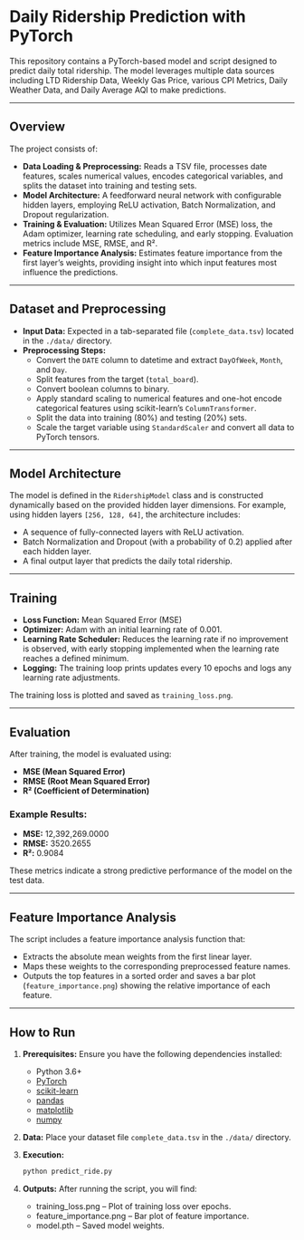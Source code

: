 # Daily Ridership Prediction with PyTorch

This repository contains a PyTorch-based model and script designed to predict daily total ridership. The model leverages multiple data sources including LTD Ridership Data, Weekly Gas Price, various CPI Metrics, Daily Weather Data, and Daily Average AQI to make predictions.

---

## Overview

The project consists of:
- **Data Loading & Preprocessing:** Reads a TSV file, processes date features, scales numerical values, encodes categorical variables, and splits the dataset into training and testing sets.
- **Model Architecture:** A feedforward neural network with configurable hidden layers, employing ReLU activation, Batch Normalization, and Dropout regularization.
- **Training & Evaluation:** Utilizes Mean Squared Error (MSE) loss, the Adam optimizer, learning rate scheduling, and early stopping. Evaluation metrics include MSE, RMSE, and R².
- **Feature Importance Analysis:** Estimates feature importance from the first layer’s weights, providing insight into which input features most influence the predictions.

---

## Dataset and Preprocessing

- **Input Data:** Expected in a tab-separated file (`complete_data.tsv`) located in the `./data/` directory.
- **Preprocessing Steps:**
  - Convert the `DATE` column to datetime and extract `DayOfWeek`, `Month`, and `Day`.
  - Split features from the target (`total_board`).
  - Convert boolean columns to binary.
  - Apply standard scaling to numerical features and one-hot encode categorical features using scikit-learn’s `ColumnTransformer`.
  - Split the data into training (80%) and testing (20%) sets.
  - Scale the target variable using `StandardScaler` and convert all data to PyTorch tensors.

---

## Model Architecture

The model is defined in the `RidershipModel` class and is constructed dynamically based on the provided hidden layer dimensions. For example, using hidden layers `[256, 128, 64]`, the architecture includes:
- A sequence of fully-connected layers with ReLU activation.
- Batch Normalization and Dropout (with a probability of 0.2) applied after each hidden layer.
- A final output layer that predicts the daily total ridership.

---

## Training

- **Loss Function:** Mean Squared Error (MSE)
- **Optimizer:** Adam with an initial learning rate of 0.001.
- **Learning Rate Scheduler:** Reduces the learning rate if no improvement is observed, with early stopping implemented when the learning rate reaches a defined minimum.
- **Logging:** The training loop prints updates every 10 epochs and logs any learning rate adjustments.

The training loss is plotted and saved as `training_loss.png`.

---

## Evaluation

After training, the model is evaluated using:
- **MSE (Mean Squared Error)**
- **RMSE (Root Mean Squared Error)**
- **R² (Coefficient of Determination)**

### Example Results:
- **MSE:** 12,392,269.0000
- **RMSE:** 3520.2655
- **R²:** 0.9084

These metrics indicate a strong predictive performance of the model on the test data.

---

## Feature Importance Analysis

The script includes a feature importance analysis function that:
- Extracts the absolute mean weights from the first linear layer.
- Maps these weights to the corresponding preprocessed feature names.
- Outputs the top features in a sorted order and saves a bar plot (`feature_importance.png`) showing the relative importance of each feature.

---

## How to Run

1. **Prerequisites:** Ensure you have the following dependencies installed:
   - Python 3.6+
   - [PyTorch](https://pytorch.org/)
   - [scikit-learn](https://scikit-learn.org/)
   - [pandas](https://pandas.pydata.org/)
   - [matplotlib](https://matplotlib.org/)
   - [numpy](https://numpy.org/)

2. **Data:** Place your dataset file `complete_data.tsv` in the `./data/` directory.

3. **Execution:**
   ```bash
   python predict_ride.py

4. **Outputs:** After running the script, you will find:
   - training_loss.png – Plot of training loss over epochs.
   - feature_importance.png – Bar plot of feature importance.
   - model.pth – Saved model weights.